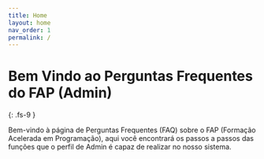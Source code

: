 ```yaml
---
title: Home
layout: home
nav_order: 1
permalink: /
---
```


# Bem Vindo ao Perguntas Frequentes do FAP (Admin)
{: .fs-9 }


Bem-vindo à página de Perguntas Frequentes (FAQ) sobre o FAP (Formação Acelerada em Programação), aqui você encontrará os passos a passos das funções que o perfil de Admin é capaz de realizar no nosso sistema.

